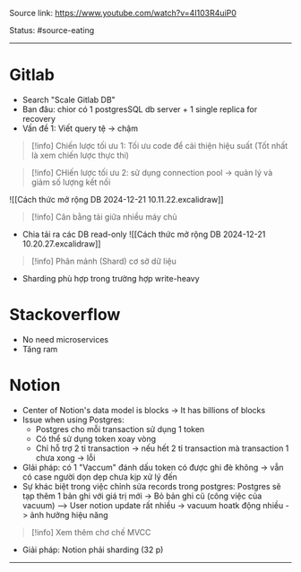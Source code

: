 Source link: https://www.youtube.com/watch?v=4I103R4uiP0

Status: #source-eating 

---

# Gitlab
- Search "Scale Gitlab DB"
- Ban đâu: chior có 1 postgresSQL db server + 1 single replica for recovery
- Vấn đề 1: Viết query tệ -> chậm
> [!info] Chiến lược tối ưu 1: Tối ưu code để cải thiện hiệu suất (Tốt nhất là xem chiến lược thực thi)

> [!info] CHiến lược tối ưu 2: sử dụng connection pool -> quản lý và giảm số lượng kết nối

![[Cách thức mở rộng DB 2024-12-21 10.11.22.excalidraw]]


> [!info] Cân bằng tải giữa nhiều máy chủ
- Chia tải ra các DB read-only
![[Cách thức mở rộng DB 2024-12-21 10.20.27.excalidraw]]


> [!info] Phân mảnh (Shard) cơ sở dữ liệu 
- Sharding phù hợp trong trường hợp write-heavy

# Stackoverflow
- No need microservices
- Tăng ram
# Notion
- Center of Notion's data model is blocks -> It has billions of blocks
- Issue when using Postgres:
	- Postgres cho mỗi transaction sử dụng 1 token
	- Có thể sử dụng token xoay vòng
	- Chỉ hỗ trợ 2 tỉ transaction -> nếu hết 2 tỉ transaction mà transaction 1 chưa xong -> lỗi
- GIải pháp: có 1 "Vaccum" đánh dấu token có được ghi đè không -> vẫn có case người dọn dẹp chưa kịp xử lý đến
- Sự khác biệt trong việc chỉnh sửa records trong postgres: Postgres sẽ tạp thêm 1 bản ghi với giá trị mới -> Bỏ bản ghi cũ (công việc  của vacuum) --> User notion update rất nhiều -> vacuum hoatk động nhiều -> ảnh hưởng hiệu năng
> [!info] Xem thêm chơ chế MVCC
- Giải pháp: Notion phải sharding (32 p)


---